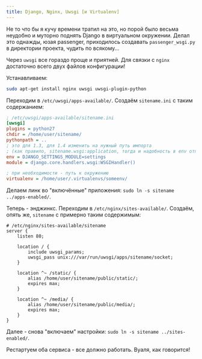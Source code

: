 ```yaml
---
title: Django, Nginx, Uwsgi [и Virtualenv]
---
```


Не то  что бы я  кучу времени тратил  на это, но  порой было весьма  неудобно и
муторно  поднять  Django  в  виртуальном окружении.  Делал  это  однажды,  юзая
passenger,  приходилось  создавать  `passenger_wsgi.py` в  директории  проекта,
чудить по всякому...

Через `uwsgi`  все гораздо проще  и приятней.  Для связки с  `nginx` достаточно
всего двух файлов конфигурации!

Устанавливаем:

```bash
sudo apt-get install nginx uwsgi uwsgi-plugin-python
```

Переходим  в  `/etc/uwsgi/apps-available/`.   Создаём  `sitename.ini`  с  таким
содержанием:

```ini
; /etc/uwsgi/apps-available/sitename.ini
[uwsgi]
plugins = python27
chdir = /home/user/sitename/
pythonpath = ..
; это для 1.3, для 1.4 изменить на нужный путь импорта
; (как правило, sitename.wsgi:application, тогда и надобность в env отпадает)
env = DJANGO_SETTINGS_MODULE=settings
module = django.core.handlers.wsgi:WSGIHandler()

; при необходимости - путь к окружению
virtualenv = /home/user/.virtualenvs/someenv/
```

Делаем линк во "включённые" приложения: `sudo ln -s sitename ../apps-enabled/`.

Теперь -  энджинкс. Переходим  в `/etc/nginx/sites-available/`.  Создаём, опять
же, `sitename` с примерно таким содержимым:

```nginx
# /etc/nginx/sites-available/sitename
server {
    listen 80;

    location / {
        include uwsgi_params;
        uwsgi_pass unix:///var/run/uwsgi/apps/sitename/socket;
    }

    location ^~ /static/ {
        alias /home/user/sitename/public/static/;
        expires max;
    }

    location ^~ /media/ {
        alias /home/user/sitename/public/media/;
        expires max;
    }
}
```

Далее - снова "включаем" настройки: `sudo ln -s sitename ../sites-enabled/`.

Рестартуем оба сервиса - все должно работать. Вуаля, как говорится!

